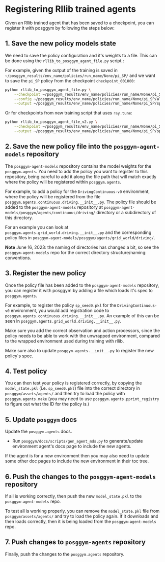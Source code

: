# Registering Rllib trained agents

Given an Rllib trained agent that has been saved to a checkpoint, you can register it with posggym by following the steps below:

## 1. Save the new policy models state

We need to save the policy configuration and it's weights to a file. This can be done using the `rllib_to_posggym_agent_file.py` script.:

For example, given the output of the training is saved in `~/posggym_results/env_name/policies/run_name/None/pi_SP/` and we want to save the `pi_SP` policy from the checkpoint `checkpoint_001000`:

```bash
python rllib_to_posggym_agent_file.py \
    --checkpoint ~/posggym_results/env_name/policies/run_name/None/pi_SP/checkpoint_001000/policies/pi_SP/policy_state.pkl \
    --config ~/posggym_results/env_name/policies/run_name/None/pi_SP/algorithm_config.pkl \
    --output ~/posggym_results/env_name/policies/run_name/None/pi_SP/sp_seed0.pkl

```

Or for checkpoints from new training script that uses `ray.tune`:

```bash
python rllib_to_posggym_agent_file_v2.py \
    --checkpoint ~/posggym_results/env_name/policies/run_name/None/pi_SP/checkpoint_001000/policies/pi_SP/policy_state.pkl \
    --output ~/posggym_results/env_name/policies/run_name/None/pi_SP/sp_seed0.pkl

```

## 2. Save the new policy file into the `posggym-agent-models` repository

The `posggym-agent-models` repository contains the model weights for the `posggym.agents`. You need to add the policy you want to register to this repository, being careful to add it along the file path that will match exactly where the policy will be registered within `posggym.agents`.

For example, to add a policy for the `DrivingContinuous-v0` environment, where the policy will be registered from the file `posggym.agents.continuous.driving.__init__.py`. The policy file should be added to the `posggym-agent-models` repository at `posggym-agent-models/posggym/agents/continuous/driving/` directory or a subdirectory of this directory.

For an example you can look at `posggym.agents.grid_world.driving.__init__.py` and the corresponding policy files in `posggym-agent-models/posggym/agents/grid_world/driving/`.

**Note** June 16, 2023: the naming of directories has changed a bit, so see the `posggym-agent-models` repo for the correct directory structure/naming conventions.

## 3. Register the new policy

Once the policy file has been added to the `posggym-agent-models` repository, you can register it with posggym by adding a file which loads it's spec to `posggym.agents`.

For example, to register the policy `sp_seed0.pkl` for the `DrivingContinuous-v0` environment, you would add registration code to `posggym.agents.continuous.driving.__init__.py`. An example of this can be seen in `posggym.agents.grid_world.driving.__init__.py`.

Make sure you add the correct observation and action processors, since the policy needs to be able to work with the unwrapped environment, compared to the wrapped environment used during training with rllib.

Make sure also to update `posggym.agents.__init__.py` to register the new policy's spec.

## 4. Test policy

You can then test your policy is registered correctly, by copying the `model_state.pkl` (i.e. `sp_seed0.pkl`) file into the correct directory in `posggym/assets/agents/` and then try to load the policy with `posggym.agents.make` (you may need to use `posggym.agents.pprint_registry` to figure out what the ID for the policy is.)

## 5. Update `posggym` docs

Update the `posggym.agents` docs.

- Run `posggym/docs/scripts/gen_agent_mds.py` to generate/update environment agent's docs page to include the new agents.

If the agent is for a new environment then you may also need to update some other doc pages to include the new environment in their toc tree.

## 6. Push the changes to the `posggym-agent-models` repository

If all is working correctly, then push the new `model_state.pkl` to the `posggym-agent-models` repo.

To test all is working properly, you can remove the `model_state.pkl` file from `posggym/assets/agents/` and try to load the policy again. If it downloads and then loads correctly, then it is being loaded from the `posggym-agent-models` repo.

## 7. Push changes to `posggym-agents` repository

Finally, push the changes to the `posggym.agents` repository.
